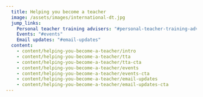 ```yaml
---
  title: Helping you become a teacher
  image: /assets/images/international-dt.jpg
  jump_links:
    Personal teacher training advisers: "#personal-teacher-training-advisers"
    Events: "#events"
    Email updates: "#email-updates"
  content:
    - content/helping-you-become-a-teacher/intro
    - content/helping-you-become-a-teacher/tta
    - content/helping-you-become-a-teacher/tta-cta
    - content/helping-you-become-a-teacher/events
    - content/helping-you-become-a-teacher/events-cta
    - content/helping-you-become-a-teacher/email-updates
    - content/helping-you-become-a-teacher/email-updates-cta
---
```

